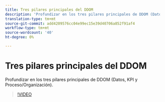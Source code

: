 ```yaml
---
title: Tres pilares principales del DDOM
description: 'Profundizar en los tres pilares principales de DDOM (Datos, KPI y Proceso/Organización). '
translation-type: tm+mt
source-git-commit: add4209576cc04e99ec15e39d40706a852f91af4
workflow-type: tm+mt
source-wordcount: '40'
ht-degree: 0%

---
```



# Tres pilares principales del DDOM

Profundizar en los tres pilares principales de DDOM (Datos, KPI y Proceso/Organización).

>[!VIDEO](https://video.tv.adobe.com/v/41692)
